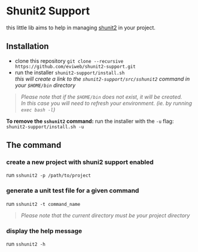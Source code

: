 Shunit2 Support
===============
this little lib aims to help in managing [shunit2](https://github.com/kward/shunit2) in your project.    

Installation
------------
* clone this repository `git clone --recursive https://github.com/eviweb/shunit2-support.git`
* run the installer `shunit2-support/install.sh`    
_this will create a link to the `shunit2-support/src/sshunit2` command in your `$HOME/bin` directory_   

> _Please note that if the `$HOME/bin` does not exist, it will be created.   
> In this case you will need to refresh your environment. (ie. by running `exec bash -l`)_

**To remove the `sshunit2` command:** run the installer with the `-u` flag: `shunit2-support/install.sh -u`   

The command
-----------
### create a new project with shuni2 support enabled
run `sshunit2 -p /path/to/project`    
### generate a unit test file for a given command
run `sshunit2 -t command_name`    

> _Please note that the current directory must be your project directory_   

### display the help message
run `sshunit2 -h`    
